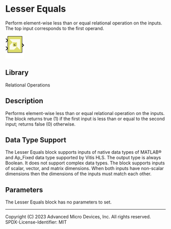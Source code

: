 # Lesser Equals

Perform element-wise less than or equal relational operation on the
inputs. The top input corresponds to the first operand.


![](./Images/block.png)

## Library

Relational Operations

## Description

Performs element-wise less than or equal relational operation on the
inputs. The block returns true (1) if the first input is less than or
equal to the second input; returns false (0) otherwise.

## Data Type Support

The Lesser Equals block supports inputs of native data types of MATLAB®
and Ap_Fixed data type supported by Vitis HLS. The output type is always
Boolean. It does not support complex data types. The block supports
inputs of scalar, vector, and matrix dimensions. When both inputs have
non-scalar dimensions then the dimensions of the inputs must match each
other.

## Parameters

The Lesser Equals block has no parameters to set.

--------------
Copyright (C) 2023 Advanced Micro Devices, Inc. All rights reserved.
SPDX-License-Identifier: MIT
